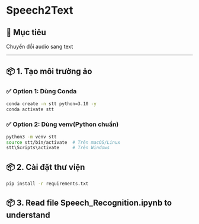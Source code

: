 # Speech2Text 

## 🚀 Mục tiêu

Chuyển đổi audio sang text

---

## 📦 1. Tạo môi trường ảo

### ✅ Option 1: Dùng Conda

```bash
conda create -n stt python=3.10 -y
conda activate stt
```

### ✅ Option 2: Dùng venv(Python chuẩn)

```bash
python3 -m venv stt
source stt/bin/activate  # Trên macOS/Linux
stt\Scripts\activate     # Trên Windows
```
## 📦 2. Cài đặt thư viện

```bash
pip install -r requirements.txt

```
## 📦 3. Read file Speech_Recognition.ipynb to understand



